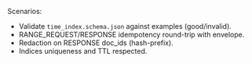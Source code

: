 Scenarios:
- Validate `time_index.schema.json` against examples (good/invalid).
- RANGE_REQUEST/RESPONSE idempotency round-trip with envelope.
- Redaction on RESPONSE doc_ids (hash-prefix).
- Indices uniqueness and TTL respected.
